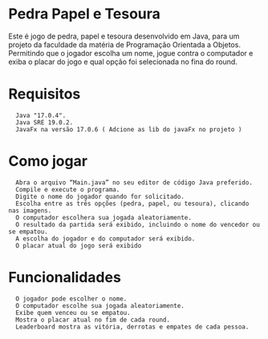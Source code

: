 # Pedra Papel e Tesoura

Este é jogo de pedra, papel e tesoura desenvolvido em Java, para um projeto da faculdade da matéria de Programação Orientada a Objetos. Permitindo que o jogador escolha um nome, jogue contra o computador e exiba o placar do jogo e qual opção foi selecionada no fina do round.

# Requisitos
      Java "17.0.4".
      Java SRE 19.0.2.
      JavaFx na versão 17.0.6 ( Adcione as lib do javaFx no projeto )

# Como jogar
      Abra o arquivo “Main.java” no seu editor de código Java preferido.
      Compile e execute o programa.
      Digite o nome do jogador quando for solicitado.
      Escolha entre as três opções (pedra, papel, ou tesoura), clicando nas imagens.
      O computador escolhera sua jogada aleatoriamente.
      O resultado da partida será exibido, incluindo o nome do vencedor ou se empatou.
      A escolha do jogador e do computador será exibido.
      O placar atual do jogo será exibido
    
# Funcionalidades
      O jogador pode escolher o nome.
      O computador escolhe sua jogada aleatoriamente.
      Exibe quem venceu ou se empatou.
      Mostra o placar atual no fim de cada round.
      Leaderboard mostra as vitória, derrotas e empates de cada pessoa.
